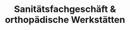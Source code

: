 ---
title: "Sanitätsfachgeschäft & orthopädische Werkstätten"
url: /bremen/sanitaetsfachgeschaeft-und-orthopaedische-werkstaetten/
shop: Sanitätshaus
---